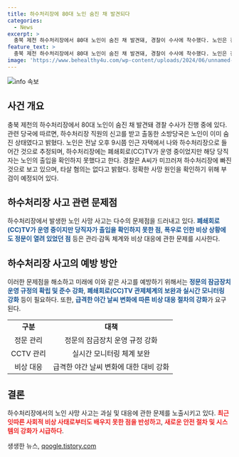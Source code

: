```yaml
---
title: 하수처리장에 80대 노인 숨진 채 발견되다
categories:
  - News
excerpt: >
  충북 제천 하수처리장에서 80대 노인이 숨진 채 발견돼, 경찰이 수사에 착수했다. 노인은 전날 오후 인근 자택을 나와 환경 관리사업소에 들어간 것으로 확인됐으며, 사업소는 비상 상황으로 문을 열어놓았다고 밝혔다. 하지만 CCTV는 출입을 확인하지 못했고, 경찰은 노인이 하수처리장에 미끄러져 사망한 것으로 추정하고 있으며, 부검을 위해 연구원에 의뢰할 계획이다. 사건은 계속 수사 중이다.
feature_text: >
  충북 제천 하수처리장에서 80대 노인이 숨진 채 발견돼, 경찰이 수사에 착수했다. 노인은 전날 오후 인근 자택을 나와 환경 관리사업소에 들어간 것으로 확인됐으며, 사업소는 비상 상황으로 문을 열어놓았다고 밝혔다. 하지만 CCTV는 출입을 확인하지 못했고, 경찰은 노인이 하수처리장에 미끄러져 사망한 것으로 추정하고 있으며, 부검을 위해 연구원에 의뢰할 계획이다. 사건은 계속 수사 중이다.
image: 'https://www.behealthy4u.com/wp-content/uploads/2024/06/unnamed-file.png'
---
```


<p><img src="https://www.behealthy4u.com/wp-content/uploads/2024/06/unnamed-file.png" alt="info 속보" /></p>

<h2 data-ke-size="size26">사건 개요</h2>

<p data-ke-size="size16">충북 제천의 하수처리장에서 80대 노인이 숨진 채 발견돼 경찰 수사가 진행 중에 있다. 관련 당국에 따르면, 하수처리장 직원의 신고를 받고 출동한 소방당국은 노인이 이미 숨진 상태였다고 밝혔다. 노인은 전날 오후 9시쯤 인근 자택에서 나와 하수처리장으로 들어간 것으로 추정되며, 하수처리장에는 폐쇄회로(CC)TV가 운영 중이었지만 해당 당직자는 노인의 출입을 확인하지 못했다고 한다. 경찰은 A씨가 미끄러져 하수처리장에 빠진 것으로 보고 있으며, 타살 혐의는 없다고 밝혔다. 정확한 사망 원인을 확인하기 위해 부검이 예정되어 있다.</p>

<h2 data-ke-size="size26">하수처리장 사고 관련 문제점</h2>

<p data-ke-size="size16">하수처리장에서 발생한 노인 사망 사고는 다수의 문제점을 드러내고 있다. <b><span style="color: #1a5490;">폐쇄회로(CC)TV가 운영 중이지만 당직자가 출입을 확인하지 못한 점</span></b>, <b><span style="color: #1a5490;">폭우로 인한 비상 상황에도 정문이 열려 있었던 점</span></b> 등은 관리·감독 체계와 비상 대응에 관한 문제를 시사한다.</p>

<h2 data-ke-size="size26">하수처리장 사고의 예방 방안</h2>

<p data-ke-size="size16">이러한 문제점을 해소하고 미래에 이와 같은 사고를 예방하기 위해서는 <b><span style="color: #1a5490;">정문의 잠금장치 운영 규정의 확립 및 준수 강화</span></b>, <b><span style="color: #1a5490;">폐쇄회로(CC)TV 관제체계의 보완과 실시간 모니터링 강화</span></b> 등이 필요하다. 또한, <b><span style="color: #1a5490;">급격한 야간 날씨 변화에 따른 비상 대응 절차의 강화</span></b>가 요구된다.</p>

<table>
  <tr>
    <td style="text-align: center; height: 17px;"><b>구분</b></td>
    <td style="text-align: center; height: 17px;"><b>대책</b></td>
  </tr>
  <tr>
    <td style="text-align: center; height: 17px;">정문 관리</td>
    <td style="text-align: center; height: 17px;">정문의 잠금장치 운영 규정 강화</td>
  </tr>
  <tr>
    <td style="text-align: center; height: 17px;">CCTV 관리</td>
    <td style="text-align: center; height: 17px;">실시간 모니터링 체계 보완</td>
  </tr>
  <tr>
    <td style="text-align: center; height: 17px;">비상 대응</td>
    <td style="text-align: center; height: 17px;">급격한 야간 날씨 변화에 대한 대비 강화</td>
  </tr>
</table>

<h2 data-ke-size="size26">결론</h2>

<p data-ke-size="size16">하수처리장에서의 노인 사망 사고는 과실 및 대응에 관한 문제를 노출시키고 있다. <b><span style="color: #ee2323;">최근 잇따른 사회적 비상 사태로부터도 배우지 못한 점을 반성하고</span></b>, <b><span style="color: #ee2323;">새로운 안전 절차 및 시스템의 강화가 시급하다</span></b>.</p>
생생한 뉴스, <a href="https://qoogle.tistory.com" rel="dofollow">qoogle.tistory.com</a>


